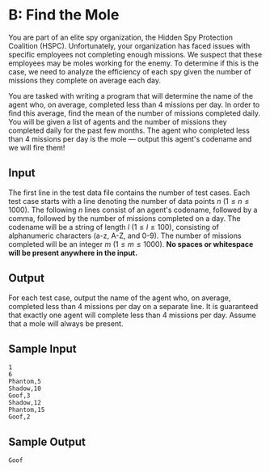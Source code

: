 # B: Find the Mole

You are part of an elite spy organization, the Hidden Spy Protection Coalition (HSPC). Unfortunately, your organization has faced issues with specific employees not completing enough missions. We suspect that these employees may be moles working for the enemy. To determine if this is the case, we need to analyze the efficiency of each spy given the number of missions they complete on average each day.

You are tasked with writing a program that will determine the name of the agent who, on average, completed less than 4 missions per day. In order to find this average, find the mean of the number of missions completed daily. You will be given a list of agents and the number of missions they completed daily for the past few months. The agent who completed less than 4 missions per day is the mole — output this agent's codename and we will fire them!

## Input

The first line in the test data file contains the number of test cases. Each test case starts with a line denoting the number of data points $n$ $(1 \leq n \leq 1000)$. The following $n$ lines consist of an agent's codename, followed by a comma, followed by the number of missions completed on a day. The codename will be a string of length $l$ $(1 \leq l \leq 100)$, consisting of alphanumeric characters (a-z, A-Z, and 0-9). The number of missions completed will be an integer $m$ $(1 \leq m \leq 1000)$. **No spaces or whitespace will be present anywhere in the input.**

## Output

For each test case, output the name of the agent who, on average, completed less than 4 missions per day on a separate line. It is guaranteed that exactly one agent will complete less than 4 missions per day. Assume that a mole will always be present.

## Sample Input

```
1
6
Phantom,5
Shadow,10
Goof,3
Shadow,12
Phantom,15
Goof,2
```

## Sample Output

```
Goof
```
